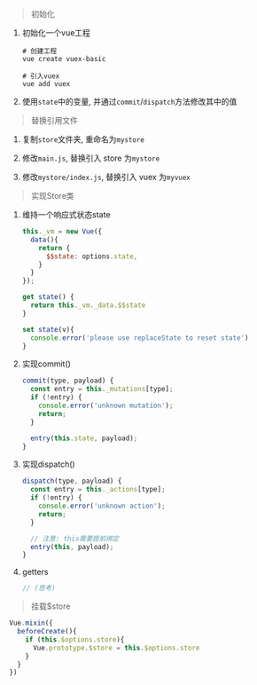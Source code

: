 > 初始化

1. 初始化一个vue工程
    ```shell
    # 创建工程
    vue create vuex-basic

    # 引入vuex
    vue add vuex
    ```
2. 使用`state`中的变量, 并通过`commit`/`dispatch`方法修改其中的值

> 替换引用文件

1. 复制`store`文件夹, 重命名为`mystore`

2. 修改`main.js`, 替换引入 store 为`mystore`

3. 修改`mystore/index.js`, 替换引入 vuex 为`myvuex`

> 实现Store类

1. 维持一个响应式状态state

    ```js
    this._vm = new Vue({
      data(){
        return {
          $$state: options.state,  
        }
      }
    });
    ```
    ```js
    get state() {
      return this._vm._data.$$state
    }

    set state(v){
      console.error('please use replaceState to reset state')
    }
    ```

2. 实现commit()

    ```js
    commit(type, payload) {
      const entry = this._mutations[type];
      if (!entry) {
        console.error('unknown mutation');
        return;
      }

      entry(this.state, payload);
    }
    ```

3. 实现dispatch()

    ```js
    dispatch(type, payload) {
      const entry = this._actions[type];
      if (!entry) {
        console.error('unknown action');
        return;
      }

      // 注意: this需要提前绑定
      entry(this, payload);
    }
    ```

4. getters
    ```js
    // (思考)
    ```

> 挂载$store

  ```js
  Vue.mixin({
    beforeCreate(){
      if (this.$options.store){
        Vue.prototype.$store = this.$options.store
      }
    }
  })
  ```